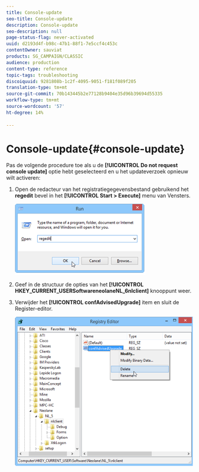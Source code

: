 ```yaml
---
title: Console-update
seo-title: Console-update
description: Console-update
seo-description: null
page-status-flag: never-activated
uuid: d2193d4f-b98c-47b1-88f1-7e5ccf4c453c
contentOwner: sauviat
products: SG_CAMPAIGN/CLASSIC
audience: production
content-type: reference
topic-tags: troubleshooting
discoiquuid: 9281808b-1c2f-4095-9051-f181f089f205
translation-type: tm+mt
source-git-commit: 70b143445b2e77128b9404e35d96b39694d55335
workflow-type: tm+mt
source-wordcount: '57'
ht-degree: 14%

---
```



# Console-update{#console-update}

Pas de volgende procedure toe als u de **[!UICONTROL Do not request console update]** optie hebt geselecteerd en u het updateverzoek opnieuw wilt activeren:

1. Open de redacteur van het registratiegegevensbestand gebruikend het **regedit** bevel in het **[!UICONTROL Start > Execute]** menu van Vensters.

   ![](assets/ncs_console_update_1.png)

1. Geef in de structuur de opties van het **[!UICONTROL HKEY_CURRENT_USERSoftwareneolaneNL_6nlclient]** knooppunt weer.
1. Verwijder het **[!UICONTROL confAdvisedUpgrade]** item en sluit de Register-editor.

   ![](assets/ncs_console_update_2.png)

